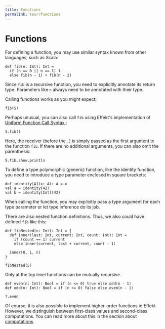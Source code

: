 ```yaml
---
title: Functions
permalink: tour/functions
---
```


# Functions

For defining a function, you may use similar syntax known from other languages, such as Scala:

```
def fib(n: Int): Int =
  if (n == 0 || n == 1) 1
  else fib(n - 1) + fib(n - 2)
```

Since `fib` is a recursive function, you need to explicitly annotate its return type. Parameters like `n` always need to be
annotated with their type.

Calling functions works as you might expect:

```effekt:repl
fib(5)
```

Perhaps unusual, you can also call `fib` using Effekt's implementation of [Uniform Function Call Syntax
](https://en.wikipedia.org/wiki/Uniform_Function_Call_Syntax#cite_note-4):

```effekt:repl
5.fib()
```

Here, the receiver (before the `.`) is simply passed as the first argument to the function `fib`. If there are no additional arguments, you can also omit the parenthesis:

```effekt:repl
5.fib.show.println
```

To define a type polymorphic (generic) function, like the identity function, you need to introduce a type parameter enclosed in square brackets:

```
def identity[A](x: A): A = x
val a = identity(42)
val b = identity[Int](42)
```

When calling the function, you may explicitly pass a type argument for each type parameter or let type inference do its job.

There are also nested function definitions. Thus, we also could have defined `fib` like this:

```
def fibNested(n: Int): Int = {
  def inner(last: Int, current: Int, count: Int): Int =
    if (count == 1) current
    else inner(current, last + current, count - 1)

  inner(0, 1, n)
}
```

```effekt:repl
fibNested(5)
```
Only at the top level functions can be mutually recursive.

```effekt
def even(n: Int): Bool = if (n <= 0) true else odd(n - 1)
def odd(n: Int): Bool = if (n <= 0) false else even(n - 1)
```
```effekt:repl
7.even
```

Of course, it is also possible to implement higher-order functions in Effekt.
However, we distinguish between first-class values and second-class computations.
You can read more about this in the section about [computations](computation).